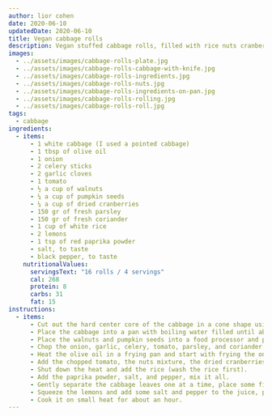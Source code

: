 ```yaml
---
author: lior cohen
date: 2020-06-10
updatedDate: 2020-06-10
title: Vegan cabbage rolls
description: Vegan stuffed cabbage rolls, filled with rice nuts cranberries and lots of herbs.
images:
  - ../assets/images/cabbage-rolls-plate.jpg
  - ../assets/images/cabbage-rolls-cabbage-with-knife.jpg
  - ../assets/images/cabbage-rolls-ingredients.jpg
  - ../assets/images/cabbage-rolls-nuts.jpg
  - ../assets/images/cabbage-rolls-ingredients-on-pan.jpg
  - ../assets/images/cabbage-rolls-rolling.jpg
  - ../assets/images/cabbage-rolls-roll.jpg
tags:
  - cabbage
ingredients:
  - items:
      - 1 white cabbage (I used a pointed cabbage)
      - 1 tbsp of olive oil
      - 1 onion
      - 2 celery sticks
      - 2 garlic cloves
      - 1 tomato
      - ½ a cup of walnuts
      - ¼ a cup of pumpkin seeds
      - ¼ a cup of dried cranberries
      - 150 gr of fresh parsley
      - 150 gr of fresh coriander
      - 1 cup of white rice
      - 2 lemons
      - 1 tsp of red paprika powder
      - salt, to taste
      - black pepper, to taste
    nutritionalValues:
      servingsText: "16 rolls / 4 servings"
      cal: 268
      protein: 8
      carbs: 31
      fat: 15
instructions:
  - items:
      - Cut out the hard center core of the cabbage in a cone shape using a knife, and remove it using your hands.
      - Place the cabbage into a pan with boiling water filled until about half the height of the cabbage, cook for 20 minutes, take it out of the pan, and set aside.
      - Place the walnuts and pumpkin seeds into a food processor and pulse it a few times until you have small chunks, (be careful not to grind them completely).
      - Chop the onion, garlic, celery, tomato, parsley, and coriander, set aside.
      - Heat the olive oil in a frying pan and start with frying the onion for a few minutes until there is a bit of color change, add the garlic and celery, fry for three more minutes.
      - Add the chopped tomato, the nuts mixture, the dried cranberries, and the herbs, fry for two minutes.
      - Shut down the heat and add the rice (wash the rice first).
      - Add the paprika powder, salt, and pepper, mix it all.
      - Gently separate the cabbage leaves one at a time, place some filling in each leaf, roll it, and place it in a cooking pan, repeat the process for each leaf.
      - Squeeze the lemons and add some salt and pepper to the juice, pour it on top of the rolls, and add boiling water till it covers almost all of them.
      - Cook it on small heat for about an hour.
---
```

